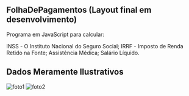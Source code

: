 ## FolhaDePagamentos (Layout final em desenvolvimento)

Programa em JavaScript para calcular:

INSS - O Instituto Nacional do Seguro Social;
IRRF - Imposto de Renda Retido na Fonte;
Assistência Médica;
Salário Líquido.

## Dados Meramente Ilustrativos
![foto1](https://user-images.githubusercontent.com/85769101/174192960-ca473b0e-b3eb-402c-9dad-43a996e474c1.PNG)
![foto2](https://user-images.githubusercontent.com/85769101/174193000-6cebf3e4-c21e-4350-a520-a3fdc241f715.PNG)
